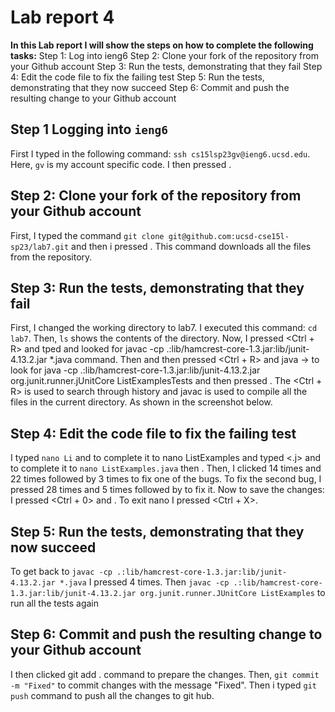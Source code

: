 # **Lab report 4**
**In this Lab report I will show the steps on how to complete the following tasks:** 
Step 1: Log into ieng6
Step 2: Clone your fork of the repository from your Github account
Step 3: Run the tests, demonstrating that they fail
Step 4: Edit the code file to fix the failing test
Step 5: Run the tests, demonstrating that they now succeed
Step 6: Commit and push the resulting change to your Github account

## **Step 1** Logging into ```ieng6```
First I typed in the following command: ```ssh cs15lsp23gv@ieng6.ucsd.edu```. Here, ```gv``` is my account specific code. I then pressed <Enter>.

## **Step 2:** Clone your fork of the repository from your Github account
First, I typed the command ```git clone git@github.com:ucsd-cse15l-sp23/lab7.git``` and then i pressed <Enter>. This command downloads all the files from the repository.

## **Step 3:** Run the tests, demonstrating that they fail
First, I changed the working directory to lab7. I executed this command: ```cd lab7```. Then, ```ls``` shows the contents of the directory. Now, I pressed <Ctrl + R> and tped <javac> and looked for javac -cp .:lib/hamcrest-core-1.3.jar:lib/junit-4.13.2.jar *.java command. Then <Enter> and then pressed <Ctrl + R> and java -> to look for java -cp .:lib/hamcrest-core-1.3.jar:lib/junit-4.13.2.jar org.junit.runner.jUnitCore ListExamplesTests and then pressed <Enter>. The <Ctrl + R> is used to search through history and javac is used to compile all the files in the current directory. As shown in the screenshot below.


## **Step 4:** Edit the code file to fix the failing test
I typed ```nano Li``` and <Tab> to complete it to nano ListExamples and typed <.j> and <Tab> to complete it to ```nano ListExamples.java``` then <Enter>. Then, I clicked <down> 14 times and <right> 22 times followed by <backspace> 3 times to fix one of the bugs. To fix the second bug, I pressed <down> 28 times and <left> 5 times followed by <backspace> to fix it. Now to save the changes: I pressed <Ctrl + 0> and <Enter>. To exit nano I pressed <Ctrl + X>.

## **Step 5:** Run the tests, demonstrating that they now succeed
To get back to ```javac -cp .:lib/hamcrest-core-1.3.jar:lib/junit-4.13.2.jar *.java``` I pressed <up> 4 times. Then ```javac -cp .:lib/hamcrest-core-1.3.jar:lib/junit-4.13.2.jar org.junit.runner.JUnitCore ListExamples``` <Enter> to run all the tests again 

## **Step 6:** Commit and push the resulting change to your Github account
I then clicked git add . command to prepare the changes. Then, ```git commit -m "Fixed"``` to commit changes with the message "Fixed". Then i typed ```git push``` command to push all the changes to git hub.

